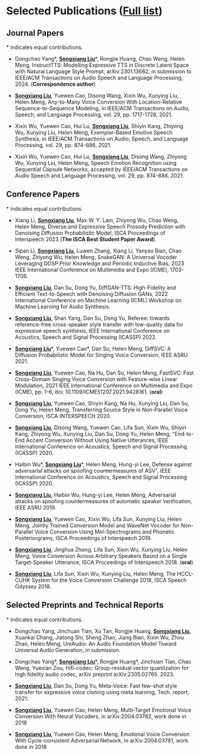 
# Selected Publications ([Full list](https://scholar.google.com.hk/citations?user=4fD1l28AAAAJ&hl=en))
<!-- ## 🎙 Speech Synthesis -->


<!-- <div class='paper-box'><div class='paper-box-image'><div><div class="badge">NeurIPS 2019</div><img src='images/fs.png' alt="sym" width="100%"></div></div>
<div class='paper-box-text' markdown="1"> -->
## Journal Papers

\* indicates equal contributions.

- Dongchao Yang\*, <ins>**Songxiang Liu**</ins>\*, Rongjie Huang, Chao Weng, Helen Meng, InstructTTS: Modelling Expressive TTS in Discrete Latent Space with Natural Language Style Prompt, arXiv:2301.13662, in submission to IEEE/ACM Transactions on Audio Speech and Language Processing, 2024. (**Correspondence author**)

- <ins>**Songxiang Liu**</ins>, Yuewen Cao, Disong Wang, Xixin Wu, Xunying Liu, Helen Meng, Any-to-Many Voice Conversion With Location-Relative Sequence-to-Sequence Modeling, in IEEE/ACM Transactions on Audio, Speech, and Language Processing, vol. 29, pp. 1717-1728, 2021.

- Xixin Wu, Yuewen Cao, Hui Lu, <ins>**Songxiang Liu**</ins>, Shiyin Kang, Zhiyong Wu, Xunying Liu, Helen Meng, Exemplar-Based Emotive Speech Synthesis, in IEEE/ACM Transactions on Audio, Speech, and Language Processing, vol. 29, pp. 874-886, 2021.

- Xixin Wu, Yuewen Cao, Hui Lu, <ins>**Songxiang Liu**</ins>, Disong Wang, Zhiyong Wu, Xunying Liu, Helen Meng, Speech Emotion Recognition using Sequential Capsule Networks, accepted by IEEE/ACM Transactions on Audio Speech and Language Processing, vol. 29, pp. 874-886, 2021.

## Conference Papers

\* indicates equal contributions.

- Xiang Li, <ins>**Songxiang Liu**</ins>, Max W. Y. Lam, Zhiyong Wu, Chao Weng, Helen Meng, Diverse and Expressive Speech Prosody Prediction with Denoising Diffusion Probabilistic Model, ISCA Proceedings of Interspeech 2023 (**The ISCA Best Student Paper Award**).

- Sipan Li, <ins>**Songxiang Liu**</ins>, Luwen Zhang, Xiang Li, Yanyao Bian, Chao Weng, Zhiyong Wu, Helen Meng, SnakeGAN: A Universal Vocoder Leveraging DDSP Prior Knowledge and Periodic Inductive Bias, 2023 IEEE International Conference on Multimedia and Expo (ICME), 1703-1708.

- <ins>**Songxiang Liu**</ins>, Dan Su, Dong Yu, DiffGAN-TTS: High-Fidelity and Efficient Text-to-Speech with Denoising Diffusion GANs, 2022 International Conference on Machine Learning (ICML) Workshop on Machine Learning for Audio Synthesis.

- <ins>**Songxiang Liu**</ins>, Shan Yang, Dan Su, Dong Yu, Referee: towards reference-free cross-speaker style transfer with low-quality data for expressive speech synthesis, IEEE International Conference on Acoustics, Speech and Signal Processing
 (ICASSP) 2022.

- <ins>**Songxiang Liu**</ins>\*, Yuewen Cao\*, Dan Su, Helen Meng, DiffSVC: A Diffusion Probabilistic Model for Singing Voice Conversion, IEEE ASRU 2021.

- <ins>**Songxiang Liu**</ins>, Yuewen Cao, Na Hu, Dan Su, Helen Meng, FastSVC: Fast Cross-Domain Singing Voice Conversion with Feature-wise Linear Modulation, 2021 IEEE International Conference on Multimedia and Expo (ICME), pp. 1-6, doi: 10.1109/ICME51207.2021.9428161. (**oral**)

- <ins>**Songxiang Liu**</ins>, Yuewen Cao, Shiyin Kang, Na Hu, Xunying Liu, Dan Su, Dong Yu, Helen Meng, Transferring Source Style in Non-Parallel Voice Conversion, ISCA INTERSPEECH 2020.

- <ins>**Songxiang Liu**</ins>, Disong Wang, Yuewen Cao, Lifa Sun, Xixin Wu, Shiyin Kang, Zhiyong Wu, Xunying Liu, Dan Su, Dong Yu, Helen Meng, “End-to-End Accent Conversion Without Using Native Utterances, IEEE International Conference on Acoustics, Speech and Signal Processing
 (ICASSP) 2020.

- Haibin Wu\*, <ins>**Songxiang Liu**</ins>\*, Helen Meng, Hung-yi Lee, Defense against adversarial attacks on spoofing countermeasures of ASV”, IEEE International Conference on Acoustics, Speech and Signal Processing
(ICASSP) 2020.

- <ins>**Songxiang Liu**</ins>, Haibin Wu, Hung-yi Lee, Helen Meng, Adversarial attacks on spoofing countermeasures of automatic speaker verification, IEEE ASRU 2019.

- <ins>**Songxiang Liu**</ins>, Yuewen Cao, Xixin Wu, Lifa Sun, Xunying Liu, Helen Meng, Jointly Trained Conversion Model and WaveNet Vocoder for Non-Parallel Voice Conversion Using Mel-Spectrograms and Phonetic Posteriorgrams, ISCA Proceedings of Interspeech 2019.

- <ins>**Songxiang Liu**</ins>, Jinghua Zhong, Lifa Sun, Xixin Wu, Xunying Liu, Helen Meng, Voice Conversion Across Arbitrary Speakers Based on a Single Target-Speaker Utterance, ISCA Proceedings of Interspeech 2018. (**oral**)

- <ins>**Songxiang Liu**</ins>, Lifa Sun, Xixin Wu, Xunying Liu, Helen Meng, The HCCL-CUHK System for the Voice Conversion Challenge 2018, ISCA Speech Odyssey 2018.

## Selected Preprints and Technical Reports
\* indicates equal contributions.

- Dongchao Yang, Jinchuan Tian, Xu Tan, Rongjie Huang, <ins>**Songxiang Liu**</ins>, Xuankai Chang, Jiatong Shi, Sheng Zhao, Jiang Bian, Xixin Wu, Zhou Zhao, Helen Meng, UniAudio: An Audio Foundation Model Toward Universal Audio Generation, in submission.

- Dongchao Yang\*, <ins>**Songxiang Liu**</ins>*, Rongjie Huang\*, Jinchuan Tian, Chao Weng, Yuexian Zou, Hifi-codec: Group-residual vector quantization for high fidelity audio codec, arXiv preprint arXiv:2305.02765. 2023.

- <ins>**Songxiang Liu**</ins>, Dan Su, Dong Yu, Meta-Voice: Fast few-shot style transfer for expressive voice cloning using meta learning, Tech. report, 2021.

- <ins>**Songxiang Liu**</ins>, Yuewen Cao, Helen Meng, Multi-Target Emotional Voice Conversion With Neural Vocoders, in arXiv:2004.03782, work done in 2018

- <ins>**Songxiang Liu**</ins>, Yuewen Cao, Helen Meng, Emotional Voice Conversion With Cycle-consistent Adversarial Network, in arXiv:2004.03781, work done in 2018
